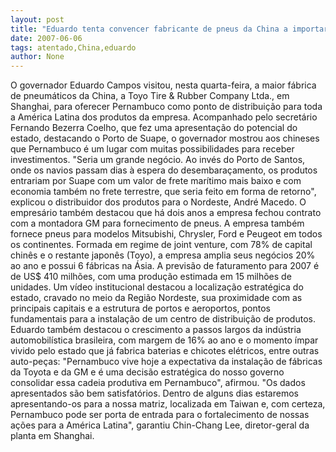 ```yaml
---
layout: post
title: "Eduardo tenta convencer fabricante de pneus da China a importar por Suape"
date: 2007-06-06
tags: atentado,China,eduardo
author: None
---
```

O governador Eduardo Campos visitou, nesta quarta-feira, a maior f&aacute;brica de pneum&aacute;ticos da China, a Toyo Tire &amp; Rubber Company Ltda., em Shanghai, para oferecer Pernambuco como ponto de distribui&ccedil;&atilde;o para toda a Am&eacute;rica Latina dos produtos da empresa.
Acompanhado pelo secret&aacute;rio Fernando Bezerra Coelho, que fez uma apresenta&ccedil;&atilde;o do potencial do estado, destacando o Porto de Suape, o governador mostrou aos chineses que Pernambuco &eacute; um lugar com muitas possibilidades para receber investimentos.
&quot;Seria um grande neg&oacute;cio. Ao inv&eacute;s do Porto de Santos, onde os navios passam dias &agrave; espera do desembara&ccedil;amento, os produtos entrariam por Suape com um valor de frete mar&iacute;timo mais baixo e com economia tamb&eacute;m no frete terrestre, que seria feito em forma de retorno&quot;, explicou o distribuidor dos produtos para o Nordeste, Andr&eacute; Macedo. O empres&aacute;rio tamb&eacute;m destacou que h&aacute; dois anos a empresa fechou contrato com a montadora GM para fornecimento de pneus.
A empresa tamb&eacute;m fornece pneus para modelos Mitsubishi, Chrysler, Ford e Peugeot em todos os continentes. Formada em regime de joint venture, com 78% de capital chin&ecirc;s e o restante japon&ecirc;s (Toyo), a empresa amplia seus neg&oacute;cios 20% ao ano e possui 6 f&aacute;bricas na &Aacute;sia. A previs&atilde;o de faturamento para 2007 &eacute; de US$ 410 milh&otilde;es, com uma produ&ccedil;&atilde;o estimada em 15 milh&otilde;es de unidades.
Um v&iacute;deo institucional destacou a localiza&ccedil;&atilde;o estrat&eacute;gica do estado, cravado no meio da Regi&atilde;o Nordeste, sua proximidade com as principais capitais e a estrutura de portos e aeroportos, pontos fundamentais para a instala&ccedil;&atilde;o de um centro de distribui&ccedil;&atilde;o de produtos.
Eduardo tamb&eacute;m destacou o crescimento a passos largos da ind&uacute;stria automobil&iacute;stica brasileira, com margem de 16% ao ano e o momento &iacute;mpar vivido pelo estado que j&aacute; fabrica baterias e chicotes el&eacute;tricos, entre outras auto-pe&ccedil;as: &quot;Pernambuco vive hoje a expectativa da instala&ccedil;&atilde;o de f&aacute;bricas da Toyota e da GM e &eacute; uma decis&atilde;o estrat&eacute;gica do nosso governo consolidar essa cadeia produtiva em Pernambuco&quot;, afirmou.
&quot;Os dados apresentados s&atilde;o bem satisfat&oacute;rios. Dentro de alguns dias estaremos apresentando-os para a nossa matriz, localizada em Taiwan e, com certeza, Pernambuco pode ser porta de entrada para o fortalecimento de nossas a&ccedil;&otilde;es para a Am&eacute;rica Latina&quot;, garantiu Chin-Chang Lee, diretor-geral da planta em Shanghai. 